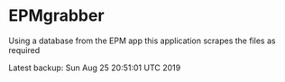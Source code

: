 # EPMgrabber
Using a database from the EPM app this application scrapes the files as required


Latest backup: Sun Aug 25 20:51:01 UTC 2019
